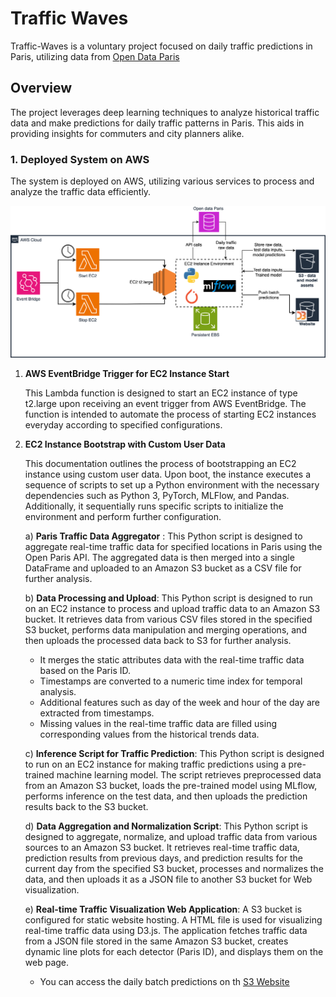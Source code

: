 # Traffic Waves

Traffic-Waves is a voluntary project focused on daily traffic predictions in Paris, utilizing data from [Open Data Paris](https://opendata.paris.fr/explore/dataset/comptages-routiers-permanents/information)

## Overview

The project leverages deep learning techniques to analyze historical traffic data and make predictions for daily traffic patterns in Paris. This aids in providing insights for commuters and city planners alike.


### 1. Deployed System on AWS
The system is deployed on AWS, utilizing various services to process and analyze the traffic data efficiently.

![Architecture](assets/aws-traffic.png)

1. __AWS EventBridge Trigger for EC2 Instance Start__

	This Lambda function is designed to start an EC2 instance of type t2.large upon receiving an event trigger from AWS EventBridge. The function is intended to automate the process of starting EC2 instances everyday according to specified configurations.

2. __EC2 Instance Bootstrap with Custom User Data__

	This documentation outlines the process of bootstrapping an EC2 instance using custom user data. Upon boot, the instance executes a sequence of scripts to set up a Python environment with the necessary dependencies such as Python 3, PyTorch, MLFlow, and Pandas. Additionally, it sequentially runs specific scripts to initialize the environment and perform further configuration.

	a) __Paris Traffic Data Aggregator__ : This Python script is designed to aggregate real-time traffic data for specified locations in Paris using the Open Paris API. The aggregated data is then merged into a single DataFrame and uploaded to an Amazon S3 bucket as a CSV file for further analysis.

	b) __Data Processing and Upload__: This Python script is designed to run on an EC2 instance to process and upload traffic data to an Amazon S3 bucket. It retrieves data from various CSV files stored in the specified S3 bucket, performs data manipulation and merging operations, and then uploads the processed data back to S3 for further analysis.
	* It merges the static attributes data with the real-time traffic data based on the Paris ID.
	* Timestamps are converted to a numeric time index for temporal analysis.
	* Additional features such as day of the week and hour of the day are extracted from timestamps.
	* Missing values in the real-time traffic data are filled using corresponding values from the historical trends data.

	c) __Inference Script for Traffic Prediction__: This Python script is designed to run on an EC2 instance for making traffic predictions using a pre-trained machine learning model. The script retrieves preprocessed data from an Amazon S3 bucket, loads the pre-trained model using MLflow, performs inference on the test data, and then uploads the prediction results back to the S3 bucket.

	d) __Data Aggregation and Normalization Script__: This Python script is designed to aggregate, normalize, and upload traffic data from various sources to an Amazon S3 bucket. It retrieves real-time traffic data, prediction results from previous days, and prediction results for the current day from the specified S3 bucket, processes and normalizes the data, and then uploads it as a JSON file to another S3 bucket for Web visualization.

	e) __Real-time Traffic Visualization Web Application__: A S3 bucket is configured for static website hosting. A HTML file is used for visualizing real-time traffic data using D3.js. The application fetches traffic data from a JSON file stored in the same Amazon S3 bucket, creates dynamic line plots for each detector (Paris ID), and displays them on the web page. 
	* You can access the daily batch predictions on th [S3 Website](http://traffiq-paris.s3-website.eu-north-1.amazonaws.com/)